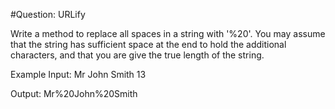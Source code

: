 #Question: URLify

Write a method to replace all spaces in a string with '%20'. You may assume that the string has sufficient space at the end to hold the additional characters, and that you are give the true length of the string.

Example
Input: Mr John Smith 13

Output: Mr%20John%20Smith
